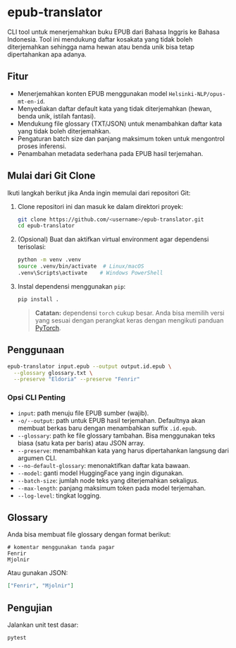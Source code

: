 # epub-translator

CLI tool untuk menerjemahkan buku EPUB dari Bahasa Inggris ke Bahasa Indonesia. Tool ini
mendukung daftar kosakata yang tidak boleh diterjemahkan sehingga nama hewan atau benda unik
bisa tetap dipertahankan apa adanya.

## Fitur

- Menerjemahkan konten EPUB menggunakan model `Helsinki-NLP/opus-mt-en-id`.
- Menyediakan daftar default kata yang tidak diterjemahkan (hewan, benda unik, istilah fantasi).
- Mendukung file glossary (TXT/JSON) untuk menambahkan daftar kata yang tidak boleh diterjemahkan.
- Pengaturan batch size dan panjang maksimum token untuk mengontrol proses inferensi.
- Penambahan metadata sederhana pada EPUB hasil terjemahan.

## Mulai dari Git Clone

Ikuti langkah berikut jika Anda ingin memulai dari repositori Git:

1. Clone repositori ini dan masuk ke dalam direktori proyek:

   ```bash
   git clone https://github.com/<username>/epub-translator.git
   cd epub-translator
   ```

2. (Opsional) Buat dan aktifkan virtual environment agar dependensi terisolasi:

   ```bash
   python -m venv .venv
   source .venv/bin/activate  # Linux/macOS
   .venv\Scripts\activate    # Windows PowerShell
   ```

3. Instal dependensi menggunakan `pip`:

   ```bash
   pip install .
   ```

   > **Catatan:** dependensi `torch` cukup besar. Anda bisa memilih versi yang sesuai dengan
   > perangkat keras dengan mengikuti panduan [PyTorch](https://pytorch.org/).

## Penggunaan

```bash
epub-translator input.epub --output output.id.epub \
  --glossary glossary.txt \
  --preserve "Eldoria" --preserve "Fenrir"
```

### Opsi CLI Penting

- `input`: path menuju file EPUB sumber (wajib).
- `-o/--output`: path untuk EPUB hasil terjemahan. Defaultnya akan membuat berkas baru dengan
  menambahkan suffix `.id.epub`.
- `--glossary`: path ke file glossary tambahan. Bisa menggunakan teks biasa (satu kata per baris)
  atau JSON array.
- `--preserve`: menambahkan kata yang harus dipertahankan langsung dari argumen CLI.
- `--no-default-glossary`: menonaktifkan daftar kata bawaan.
- `--model`: ganti model HuggingFace yang ingin digunakan.
- `--batch-size`: jumlah node teks yang diterjemahkan sekaligus.
- `--max-length`: panjang maksimum token pada model terjemahan.
- `--log-level`: tingkat logging.

## Glossary

Anda bisa membuat file glossary dengan format berikut:

```text
# komentar menggunakan tanda pagar
Fenrir
Mjolnir
```

Atau gunakan JSON:

```json
["Fenrir", "Mjolnir"]
```

## Pengujian

Jalankan unit test dasar:

```bash
pytest
```
